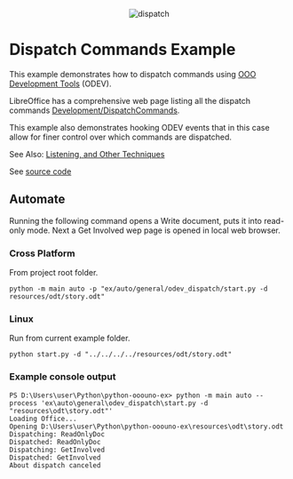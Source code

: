 <p align="center">
<img src="https://user-images.githubusercontent.com/4193389/180623026-9e5b96fc-22c0-43b8-a612-139eb3b28737.png" alt="dispatch"/>
</p>

# Dispatch Commands Example

This example demonstrates how to dispatch commands using [OOO Development Tools] (ODEV).

LibreOffice has a comprehensive web page listing all the dispatch commands [Development/DispatchCommands](https://wiki.documentfoundation.org/Development/DispatchCommands).

This example also demonstrates hooking ODEV events that in this case allow for finer control over which commands are dispatched.

See Also: [Listening, and Other Techniques](https://python-ooo-dev-tools.readthedocs.io/en/latest/odev/part1/chapter04.html)

See [source code](./start.py)

## Automate

Running the following command opens a Write document, puts it into read-only mode.
Next a Get Involved wep page is opened in local web browser.

### Cross Platform

From project root folder.

```shell
python -m main auto -p "ex/auto/general/odev_dispatch/start.py -d resources/odt/story.odt"
```

### Linux

Run from current example folder.

```shell
python start.py -d "../../../../resources/odt/story.odt"
```

### Example console output

```text
PS D:\Users\user\Python\python-ooouno-ex> python -m main auto --process 'ex\auto\general\odev_dispatch\start.py -d "resources\odt\story.odt"'
Loading Office...
Opening D:\Users\user\Python\python-ooouno-ex\resources\odt\story.odt
Dispatching: ReadOnlyDoc
Dispatched: ReadOnlyDoc
Dispatching: GetInvolved
Dispatched: GetInvolved
About dispatch canceled
```

[OOO Development Tools]:https://python-ooo-dev-tools.readthedocs.io/en/latest/
